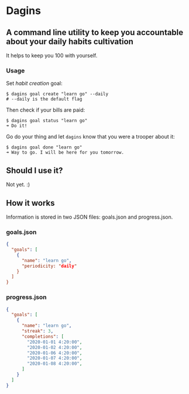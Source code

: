 # Dagins

## A command line utility to keep you accountable about your daily habits cultivation

It helps to keep you 100 with yourself.

### Usage

Set _habit creation_ goal:

    $ dagins goal create "learn go" --daily
    # --daily is the default flag

Then check if your bills are paid:

    $ dagins goal status "learn go"
    ➜ Do it!

Go do your thing and let `dagins` know that you were a trooper about it:

    $ dagins goal done "learn go"
    ➜ Way to go. I will be here for you tomorrow.

## Should I use it?

Not yet. :)

## How it works

Information is stored in two JSON files: goals.json and progress.json.

### goals.json

```json
{
  "goals": [
    {
      "name": "learn go",
      "periodicity: "daily"
    }
  ]
}
```

### progress.json

```json
{
  "goals": [
    {
      "name": "learn go",
      "streak": 3,
      "completions": [
        "2020-01-01 4:20:00",
        "2020-01-02 4:20:00",
        "2020-01-06 4:20:00",
        "2020-01-07 4:20:00",
        "2020-01-08 4:20:00",
      ]
    }
  ]
}
```

